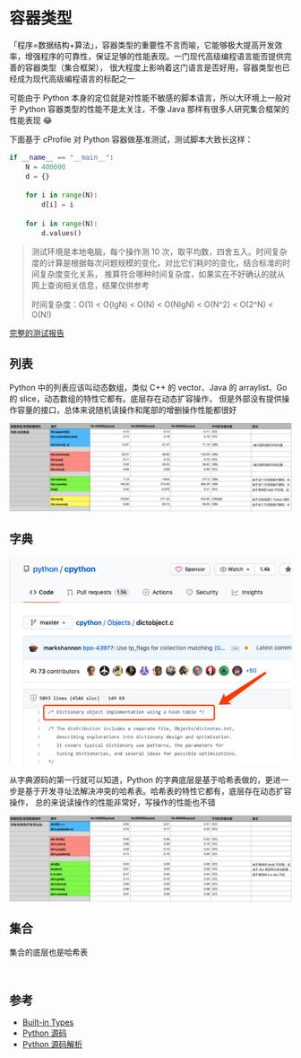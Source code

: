 # 容器类型

「程序=数据结构+算法」，容器类型的重要性不言而喻，它能够极大提高开发效率，增强程序的可靠性，保证足够的性能表现。一门现代高级编程语言能否提供完善的容器类型（集合框架），
很大程度上影响着这门语言是否好用，容器类型也已经成为现代高级编程语言的标配之一

可能由于 Python 本身的定位就是对性能不敏感的脚本语言，所以大环境上一般对于 Python 容器类型的性能不是太关注，不像 Java 那样有很多人研究集合框架的性能表现 😂

下面基于 cProfile 对 Python 容器做基准测试，测试脚本大致长这样：

```python
if __name__ == "__main__":
    N = 400000
    d = {}

    for i in range(N):
        d[i] = i

    for i in range(N):
        d.values()
```

> 测试环境是本地电脑，每个操作测 10 次，取平均数，四舍五入。时间复杂度的计算是根据每次问题规模的变化，对比它们耗时的变化，结合标准的时间复杂度变化关系，
> 推算符合哪种时间复杂度，如果实在不好确认的就从网上查询相关信息，结果仅供参考
> 
> 时间复杂度：O(1) < O(lgN) < O(N) < O(NlgN) < O(N^2) < O(2^N) < O(N!)

[完整的测试报告]()

## 列表

Python 中的列表应该叫动态数组，类似 C++ 的 vector、Java 的 arraylist、Go 的 slice，动态数组的特性它都有。底层存在动态扩容操作，
但是外部没有提供操作容量的接口，总体来说随机读操作和尾部的增删操作性能都很好

![](https://raw.githubusercontent.com/hsxhr-10/Blog/master/image/python%E5%AE%B9%E5%99%A8-1.png)

## 字典

![](https://raw.githubusercontent.com/hsxhr-10/Blog/master/image/python%E5%AE%B9%E5%99%A8-2.png)

从字典源码的第一行就可以知道，Python 的字典底层是基于哈希表做的，更进一步是基于开发寻址法解决冲突的哈希表。哈希表的特性它都有，底层存在动态扩容操作，
总的来说读操作的性能非常好，写操作的性能也不错

![](https://raw.githubusercontent.com/hsxhr-10/Blog/master/image/python%E5%AE%B9%E5%99%A8-3.png)

## 集合

集合的底层也是哈希表

![]()

## 参考

- [Built-in Types](https://docs.python.org/3/library/stdtypes.html#built-in-types)
- [Python 源码](https://github.com/python/cpython/blob/master/Objects/dictobject.c)
- [Python 源码解析](https://flaggo.github.io/python3-source-code-analysis/objects/object/)
